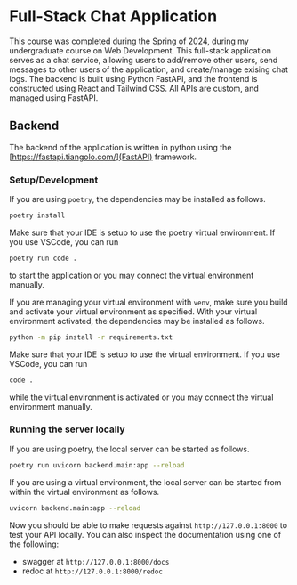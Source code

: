 # Full-Stack Chat Application

This course was completed during the Spring of 2024, during my undergraduate course on Web Development. This full-stack application serves as a chat service, allowing users to add/remove other users, send messages to other users of the application, and create/manage exising chat logs. The backend is built using Python FastAPI, and the frontend is constructed using React and Tailwind CSS. All APIs are custom, and managed using FastAPI.

## Backend

The backend of the application is written in python using the
[https://fastapi.tiangolo.com/](FastAPI) framework.

### Setup/Development
If you are using `poetry`, the dependencies may be installed as follows.
```bash
poetry install
```
Make sure that your IDE is setup to use the poetry virtual environment.  If you use
VSCode, you can run
```bash
poetry run code .
```
to start the application or you may connect the virtual environment manually.

If you are managing your virtual environment with `venv`, make sure you build and activate
your virtual environment as specified. With your virtual environment activated, the
dependencies may be installed as follows.
```bash
python -m pip install -r requirements.txt
```
Make sure that your IDE is setup to use the virtual environment. If you use VSCode, you
can run
```bash
code .
```
while the virtual environment is activated or you may connect the virtual environment
manually.

### Running the server locally
If you are using poetry, the local server can be started as follows.
```bash
poetry run uvicorn backend.main:app --reload
```

If you are using a virtual environment, the local server can be started from within the
virtual environment as follows.
```bash
uvicorn backend.main:app --reload
```

Now you should be able to make requests against `http://127.0.0.1:8000` to test your API
locally. You can also inspect the documentation using one of the following:
- swagger at `http://127.0.0.1:8000/docs`
- redoc at `http://127.0.0.1:8000/redoc`


